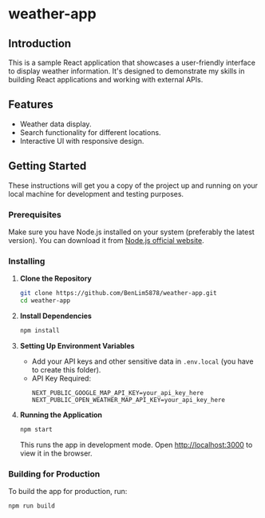 # weather-app
## Introduction
This is a sample React application that showcases a user-friendly interface to display weather information. It's designed to demonstrate my skills in building React applications and working with external APIs.
## Features
- Weather data display.
- Search functionality for different locations.
- Interactive UI with responsive design.
## Getting Started
These instructions will get you a copy of the project up and running on your local machine for development and testing purposes.
### Prerequisites
Make sure you have Node.js installed on your system (preferably the latest version). You can download it from [Node.js official website](https://nodejs.org/).

### Installing
1. **Clone the Repository**
    ```bash
    git clone https://github.com/BenLim5878/weather-app.git
    cd weather-app
    ```

2. **Install Dependencies**
    ```bash
    npm install
    ```

3. **Setting Up Environment Variables**
    - Add your API keys and other sensitive data in `.env.local` (you have to create this folder).
    - API Key Required:
      ```env
      NEXT_PUBLIC_GOOGLE_MAP_API_KEY=your_api_key_here
      NEXT_PUBLIC_OPEN_WEATHER_MAP_API_KEY=your_api_key_here
      ```

4. **Running the Application**
    ```bash
    npm start
    ```
    This runs the app in development mode. Open [http://localhost:3000](http://localhost:3000) to view it in the browser.

### Building for Production
To build the app for production, run:
```bash
npm run build
